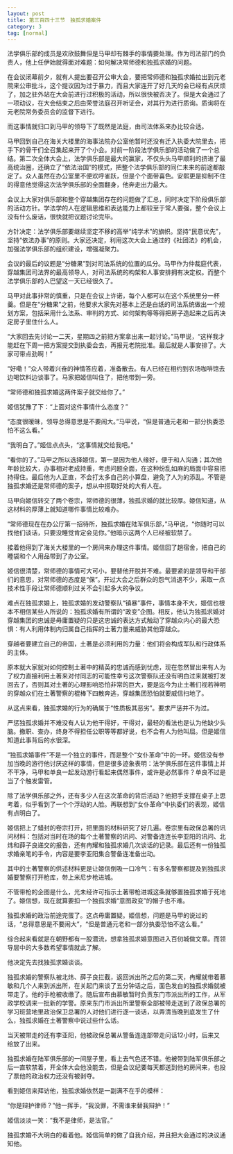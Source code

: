 ```yaml
---
layout: post
title: 第三百四十三节　独孤求婚案件
category: 3
tag: [normal]
---
```


法学俱乐部的成员是欢欣鼓舞但是马甲却有棘手的事情要处理。作为司法部门的负责人，他上任伊始就得面对难题：如何解决常师德和独孤求婚的问题。

在会议闭幕前夕，就有人提出要召开公审大会，要把常师德和独孤求婚拉出到元老院来公审批斗，这个提议因为过于暴力，而且大家连开了好几天的会已经有点厌烦了，加之驻外站在大会前进行过积极的活动，所以很快被否决了。但是大会通过了一项动议，在大会结束之后由荣誉法庭召开听证会，对其行为进行质询。质询将在元老院常务委员会的监督下进行。

而这事情就归口到马甲的领导下了既然是法庭，由司法体系来办比较合适。

马甲回到自己在海关大楼里的海事法院办公室他暂时还没有迁入执委大院里去，把手下的骨干们全召集起来开了个小会。对前一阶段法学俱乐部的活动做了一个总结。第二次全体大会上，法学俱乐部是最大的赢家，不仅头头马甲顺利的挤进了最高统治圈，还确立了“依法治国”的模式，把整个法学俱乐部的同仁未来的前途都敲定了。众人虽然在办公室里不便欢呼雀跃，但是个个面带喜色。安熙更是抑制不住的得意他觉得这次法学俱乐部的全面翻身，他奔走出力最大。

会议上大家对俱乐部和整个穿越集团存在的问题做了汇总，同时决定下阶段俱乐部的活动方针。学法学的人在逻辑思维和表达能力上都较至于常人要强，整个会议上没有什么废话，很快就把议题讨论完毕。

方针决定：法学俱乐部要继续坚定不移的高举“纯学术”的旗帜。坚持“民意优先”，坚持“依法办事”的原则。大家还决定，利用这次大会上通过的《社团法》的机会，加强法学俱乐部的组织建设，增强凝聚力。

会议的最后的议题是“分糖果”到对司法系统的位置的瓜分。马甲作为仲裁庭代表，穿越集团司法界的最高领导人，对司法系统的构架和人事安排拥有决定权。而整个法学俱乐部的人巴望这一天已经很久了。

马甲对此事非常的慎重，只是在会议上许诺，每个人都可以在这个系统里分一杯羹。但是在“分糖果”之前，他要求大家先对基本上还是白纸的司法系统做出一个规划方案，包括采用什么法系、审判的方式、如何架构等等得把房子造起来之后再决定房子里住什么人。

“大家回去先讨论一二天，星期四之前把方案拿出来一起讨论。”马甲说，“这样我才能赶在下周一把方案提交到执委会去，再报元老院批准。最后就是人事安排了。大家可带点劲啊！”

“好嘞！”众人带着兴奋的神情答应着，准备散去。有人已经在相约到农场咖啡馆去边喝饮料边谈事了。马家把姬信叫住了，把他带到一旁。

“常师德和独孤求婚这两件案子就交给你了。”

姬信犹豫了下：“上面对这件事情什么态度？”

“态度很暧昧，领导总得意思是不要闹大。”马甲说，“但是普通元老和一部分执委恐怕不这么看。”

“我明白了。”姬信点点头，“这事情就交给我吧。”

“看你的了。”马甲之所以选择姬信，第一是因为他人缘好，便于和人沟通；其次他年龄比较大，办事相对老成持重，考虑问题全面，在这种纷乱如麻的局面中容易把持得住。最后他为人正直，不会打太多自己的小算盘，避免了人为的添乱。不管是独孤求婚还是常师德的案子，想从中捞取好处的大有人在。

马甲向姬信转交了两个卷宗，常师德的很薄，独孤求婚的就比较厚。姬信知道，从这材料的厚薄上就知道哪件事情比较难办。

“常师德现在在办公厅第一招待所，独孤求婚在陆军俱乐部，”马甲说，“你随时可以找他们谈话，只要没睡觉肯定会见你。”他暗示这两个人已经被软禁了。

接着他得到了海关大楼里的一个房间来办理这件事情。姬信回了趟宿舍，把自己的睡袋和个人用品带到了办公室。

姬信很清楚，常师德的事情可大可小，要替他开脱并不难。最要紧的是领导和干部们的意思，对常师德的态度是“保”。开过大会之后群众的怨气消退不少，采取一点技术性手段让常师德顺利过关不会引起多大的争议。

难点在独孤求婚上，独孤求婚的发动警察队“镇暴”事件，事情本身不大，姬信也根本不相信某些人所说的：独孤求婚有所谓的“政变”企图。相反，他认为独孤求婚对穿越集团的忠诚是毋庸置疑的只是这忠诚的表达方式触动了穿越众内心的最大恐惧：有人利用体制内归属自己指挥的土著力量来威胁其他穿越众。

穿越者要建立自己的帝国，土著是必须利用的力量：他们将会构成军队和行政体系的主体。

原本就大家就对如何控制土著中的精英的忠诚而感到忧虑，现在忽然冒出来有人为了权力直接利用土著来对付同志的可能性幸亏这次警察队还没有明白过来就被打发回去了，否则其对土著的心理影响恐怕非常的巨大，要是迄今为止土著们视若神明的穿越众们在土著警察的棍棒下四散奔逃，穿越集团恐怕就要威信扫地了。

从这点来看，独孤求婚的行为的确属于“性质极其恶劣”。要求严惩并不为过。

严惩独孤求婚并不难没有人认为他干得好，干得对，最轻的看法也是认为他缺少头脑。撤职、查办，终身不得担任公职等等都好说，也不会有人为他叫屈。但是姬信知道此事背后的水很深。

“独孤求婚事件”不是一个独立的事件，而是整个“女仆革命”中的一环。姬信没有参加当晚的游行他讨厌这样的事情，但是很多迹象表明：法学俱乐部在这件事情上并不干净，马甲和单良一起发动游行看起来偶然事件，或许是必然事件？单良不过是当了个触发雷管。

除了法学俱乐部之外，还有多少人在这次革命的背后活动？他把手支撑在桌子上思考着，似乎看到了一个个浮动的人脸。再联想到“女仆革命”中执委们的表现，姬信有点明白了。

姬信把上了蜡封的卷宗打开，把里面的材料研究了好几遍。卷宗里有政保总署的讯问材料：包括对当时在场的每个土著警察的讯问、对警备连连长李亚阳的讯问、北炜和薛子良递交的报告，还有冉耀和独孤求婚几次谈话的记录。最后还有一份独孤求婚亲笔的手令，内容是要李亚阳集合警备连准备出动。

其中的土著警察的供述材料更是让姬信倒吸一口冷气：有多名警察都提及到独孤求婚要警察打开枪库，带上米尼步枪进城。

不管带枪的企图是什么，光未经许可指示土著带枪进城这条就够置独孤求婚于死地了。姬信想，现在就算要扣一个独孤求婚“意图政变”的帽子也不难。

独孤求婚的政治前途完蛋了。这点毋庸置疑。姬信想，问题是马甲的说过的话，“总得意思是不要闹大”，“但是普通元老和一部分执委恐怕不这么看。”

综合起来看就是在朝野都有一股潜流，想拿独孤求婚意图进入百仞城做文章。而领导层中的大多数希望事情就此了解。

他决定先去找独孤求婚谈谈。

独孤求婚的警察队被北炜、薛子良拦截，返回派出所之后的第二天，冉耀就带着慕敏和几个人来到派出所，在关起门来谈了五分钟话之后，面色发白的独孤求婚就被带走了。他的手枪被收缴了。随后宣布由慕敏暂时负责东门市派出所的工作，从军政学校调来一批新的学警。原来东门市派出所里警察全部被带走送到了政保总署的学习班营地里政治保卫总署的人对他们进行逐一谈话，以弄清当晚到底发生了什么，独孤求婚在土著警察中说过些什么话。

当天被带走的还有李亚阳，他被政保总署从警备连连部带走问话12小时，后来又给放了出来。

独孤求婚在陆军俱乐部的一间屋子里，看上去气色还不错。他被带到陆军俱乐部之后一直软禁着，开全体大会他没能去，但是会议纪要每天都送到他的房间来，也投了票他的政治权力还没有被剥夺。

看到姬信来拜访他，独孤求婚依然是一副满不在乎的模样：

“你是辩护律师？”他一挥手，“我没罪，不需谁来替我辩护！”

姬信淡淡一笑：“我不是律师，是法官。”

独孤求婚不大明白的看着他。姬信简单的做了自我介绍，并且把大会通过的决议通知他。